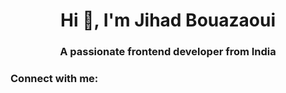 <h1 align="center">Hi 👋, I'm Jihad Bouazaoui</h1>
<h3 align="center">A passionate frontend developer from India</h3>

<h3 align="left">Connect with me:</h3>
<p align="left">
</p>
